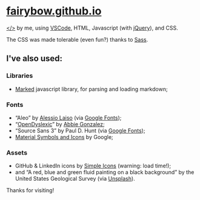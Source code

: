 # [fairybow.github.io](https://fairybow.github.io)

[&lt;/&gt;](https://github.com/fairybow/fairybow.github.io) by me, using [VSCode](https://code.visualstudio.com/), HTML, Javascript (with [jQuery](https://jquery.com/)), and CSS.

The CSS was made tolerable (even fun?) thanks to [Sass](https://sass-lang.com/).

## I've also used:

### Libraries
- [Marked](https://marked.js.org/) javascript library, for parsing and loading markdown;

### Fonts
- &ldquo;Aleo&rdquo; by [Alessio Laiso](https://alessiolaiso.com/) (via [Google Fonts](https://fonts.google.com/));
- &ldquo;[OpenDyslexic](https://opendyslexic.org/)&rdquo; by [Abbie Gonzalez](https://www.patreon.com/opendyslexic);
- &ldquo;Source Sans 3&rdquo; by Paul D. Hunt (via [Google Fonts](https://fonts.google.com/));
- [Material Symbols and Icons](https://fonts.google.com/icons) by Google;

### Assets
- GitHub & LinkedIn icons by [Simple Icons](https://simpleicons.org/) (warning: load time!);
- and &ldquo;A red, blue and green fluid painting on a black background&rdquo; by the United States Geological Survey (via [Unsplash](https://unsplash.com/photos/a-red-blue-and-green-fluid-painting-on-a-black-background-hoS3dzgpHzw)).

Thanks for visiting!
